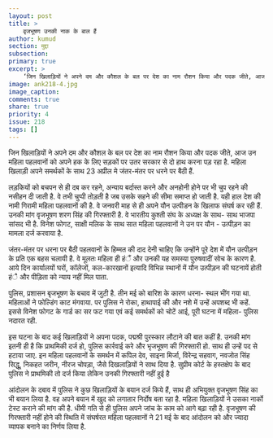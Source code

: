 ```yaml
---
layout: post
title: >
    वृजभूषण उनकी नाक के बाल हैं
author: kumud
section: मुद्दा
subsection:
primary: true
excerpt: >
    ‘जिन खिलाड़ियों ने अपने दम और कौशल के बल पर देश का नाम रौशन किया और पदक जीते, आज उन महिला पहलवानों को अपने हक के लिए सड़कों पर उतर सरकार से दो हाथ करना पड़ रहा है. महिला खिलाड़ी अपने समर्थकों के साथ 23 अप्रील मे जंतर-मंतर पर धरने पर बैठी हैं.
image: ank218-4.jpg
image_caption: 
comments: true
share: true
priority: 4
issue: 218
tags: []
---
```


जिन खिलाड़ियों ने अपने दम और कौशल के बल पर देश का नाम रौशन किया और पदक जीते, आज उन महिला पहलवानों को अपने हक के लिए सड़कों पर उतर सरकार से दो हाथ करना पड़ रहा है. महिला खिलाड़ी अपने समर्थकों के साथ 23 अप्रील मे जंतर-मंतर पर धरने पर बैठी हैं.

लड़कियों को बचपन से ही दब कर रहने, अन्याय बर्दास्त करने और अनहोनी होने पर भी चुप रहने की नसीहन दी जाती है. वे तभी चुप्पी तोड़ती है जब उसके सहने की सीमा समाप्त हो जाती है. यही हाल देश की नामी गिरामी महिला पहलवानों की है. वे जनवरी माह से ही अपने यौन उत्पीडन के खिलाफ संघर्ष कर रही हैं. उनकी मांग वृजभूषण शरण सिंह की गिरफ्तारी है. वे भारतीय कुश्ती संघ के अध्यक्ष के साथ- साथ भाजपा सांसद भी है. विनेश फोगट, साक्षी मलिक के साथ सात महिला पहलवानों ने उन पर यौन - उत्पीड़न का मामला दर्ज करवाया है.  

जंतर-मंतर पर धरना पर बैठी पहलवानों के हिम्मत की दाद देनी चाहिए कि उन्होंने पूरे देश में यौन उत्पीड़न के प्रति एक बहस चलायी है. वे मूलतः महिला ही हंैं और उनकी यह समस्या पुरुषवादीं सोच के कारण है. आये दिन कार्यालयों घरों, कॉलेजों, कल-कारखानों इत्यादि विभिन्न स्थानों में यौन उत्पीड़न की घटनायें होती हंै और पीड़िता को न्याय नहीं मिल पाता.

पुलिस, प्रशासन बृजभूषण के बचाव में जुटी है. तीन मई को बारिश के कारण धरना- स्थल भींग गया था. महिलाओं ने फोल्डिंग काट मंगवाया. पर पुलिस ने रोका, हाथापाई की और नशे में उन्हें अपशब्द भी कहें. इससे विनेश फोगट के गार्ड का सर फट गया एवं कई समर्थकों को चोटें आई, पूरी घटना में महिला- पुलिस नदारत रही.

इस घटना के बाद कई खिलाड़ियों ने अपना पदक, पद्मश्री पुरस्कार लौटाने की बात कहीं है. उनकी मांग इतनी ही है कि प्राथमिकी दर्ज हो, पुलिस कार्रवाई करे और भृजभूषण की गिरफ्तारी हो. साथ ही उन्हें पद से हटाया जाए. इन महिला पहलवानों के समर्थन में कपिल देव, साइना मिर्जा, विरेन्द्र सहवाग, नवजोत सिंह सिद्धू, निकहत जरीन, नीरज चोपड़ा, जैसे दिखलाड़ियों ने साथ दिया है. सुप्रीम कोर्ट के हस्तक्षेप के बाद पुलिस ने प्राथमिकी तो दर्ज किया लेकिन उनकी गिरफ्तारी नहीं हुई है

आंदोलन के दबाव में पुलिस ने कुछ खिलाड़ियों के बयान दर्ज किये हैं, साथ ही अभियुक्त वृजभूषण सिंह का भी बयान लिया है. वह अपने बयान में खुद को लगातार निर्दोष बता रहा है. महिला खिलाड़ियों ने उसका नार्को टेस्ट कराने की मांग की है. धीमी गति से ही पुलिस अपने जांच के काम को आगे बढ़ा रही है. वृजभूषण की गिरफ्तारी नहीं होने की स्थिति में संघर्षरत महिला पहलवानों ने 21 मई के बाद आंदोलन को और ज्यादा व्यापक बनाने का निर्णय लिया है.